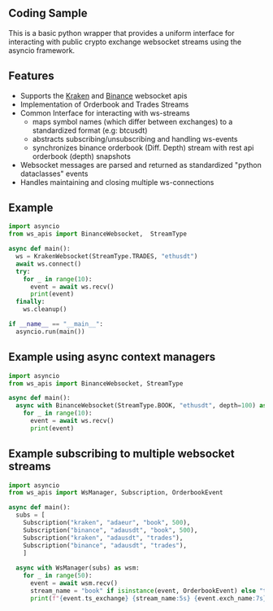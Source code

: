 ## Coding Sample

This is a basic python wrapper that provides a uniform interface for interacting with public crypto exchange websocket streams using the asyncio framework.

## Features

 * Supports the [Kraken](https://docs.kraken.com/websockets) and [Binance](https://binance-docs.github.io/apidocs/) websocket apis
 * Implementation of Orderbook and Trades Streams
 * Common Interface for interacting with ws-streams 
   * maps symbol names (which differ between exchanges) to a standardized format (e.g: btcusdt)
   * abstracts subscribing/unsubscribing and handling ws-events
   * synchronizes binance orderbook (Diff. Depth) stream with rest api orderbook (depth) snapshots
 * Websocket messages are parsed and returned as standardized "python dataclasses" events
 * Handles maintaining and closing multiple ws-connections

## Example

```python
import asyncio
from ws_apis import BinanceWebsocket,  StreamType

async def main():
  ws = KrakenWebsocket(StreamType.TRADES, "ethusdt")
  await ws.connect()
  try:
    for _ in range(10):
      event = await ws.recv()
      print(event)
  finally:
    ws.cleanup()

if __name__ == "__main__":
  asyncio.run(main())
```


## Example using async context managers

```python
import asyncio
from ws_apis import BinanceWebsocket, StreamType

async def main():
  async with BinanceWebsocket(StreamType.BOOK, "ethusdt", depth=100) as ws:
    for _ in range(10):
      event = await ws.recv()
      print(event)
```

## Example subscribing to multiple websocket streams

```python
import asyncio
from ws_apis import WsManager, Subscription, OrderbookEvent

async def main():
  subs = [
    Subscription("kraken", "adaeur", "book", 500),
    Subscription("binance", "adausdt", "book", 500),
    Subscription("kraken", "adausdt", "trades"),
    Subscription("binance", "adausdt", "trades"),
    ]
  
  async with WsManager(subs) as wsm:
    for _ in range(50):
      event = await wsm.recv()
      stream_name = "book" if isinstance(event, OrderbookEvent) else "trades"
      print(f"{event.ts_exchange} {stream_name:5s} {event.exch_name:7s} {event.symbol:8s}")
```

